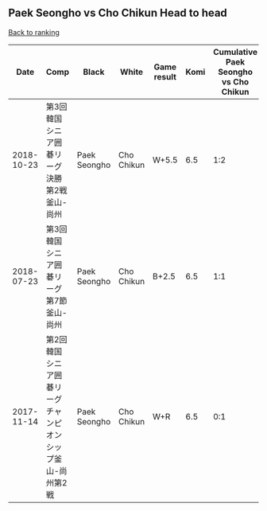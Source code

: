 ## Paek Seongho vs Cho Chikun Head to head

[Back to ranking](../../index.md)




| **Date** | **Comp** | **Black** | **White** | **Game result** | **Komi** | **Cumulative Paek Seongho vs Cho Chikun** | **Paek Seongho streak** | **Cho Chikun streak** | 
| --- | --- | --- | --- | --- | --- | --- | --- | --- |
| 2018-10-23 | 第3回韓国シニア囲碁リーグ決勝第2戦釜山-尚州 | Paek Seongho | Cho Chikun | W+5.5 | 6.5 | 1:2 | 0 | 1 | 
| 2018-07-23 | 第3回韓国シニア囲碁リーグ第7節釜山-尚州 | Paek Seongho | Cho Chikun | B+2.5 | 6.5 | 1:1 | 1 | 0 | 
| 2017-11-14 | 第2回韓国シニア囲碁リーグチャンピオンシップ釜山-尚州第2戦 | Paek Seongho | Cho Chikun | W+R | 6.5 | 0:1 | 0 | 1 |





